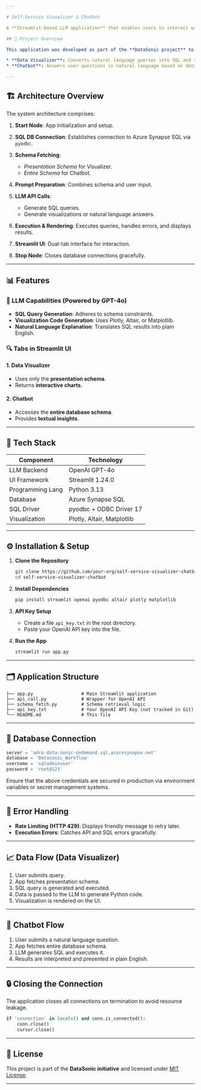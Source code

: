 ```yaml
---

# Self-Service Visualizer & Chatbot

A **Streamlit-based LLM application** that enables users to interact with a database using natural language queries. The app integrates **OpenAI GPT models**, **Azure Synapse SQL**, and powerful **Python visualization libraries** to deliver insightful data visualizations and text-based chatbot responses — all via an intuitive web interface.

## 🚀 Project Overview

This application was developed as part of the **DataSonic project** to allow policy-related data querying and visualization from an **Azure Synapse SQL** database. It provides two main functionalities:

* **Data Visualizer**: Converts natural language queries into SQL and visualizes the results.
* **Chatbot**: Answers user questions in natural language based on database content.

---
```


## 🏗️ Architecture Overview

The system architecture comprises:

1. **Start Node**: App initialization and setup.
2. **SQL DB Connection**: Establishes connection to Azure Synapse SQL via `pyodbc`.
3. **Schema Fetching**:

   * *Presentation Schema* for Visualizer.
   * *Entire Schema* for Chatbot.
4. **Prompt Preparation**: Combines schema and user input.
5. **LLM API Calls**:

   * Generate SQL queries.
   * Generate visualizations or natural language answers.
6. **Execution & Rendering**: Executes queries, handles errors, and displays results.
7. **Streamlit UI**: Dual-tab interface for interaction.
8. **Stop Node**: Closes database connections gracefully.

---

## 📊 Features

### 🧠 LLM Capabilities (Powered by GPT-4o)

* **SQL Query Generation**: Adheres to schema constraints.
* **Visualization Code Generation**: Uses Plotly, Altair, or Matplotlib.
* **Natural Language Explanation**: Translates SQL results into plain English.

### 🔍 Tabs in Streamlit UI

#### 1. Data Visualizer

* Uses only the **presentation schema**.
* Returns **interactive charts**.

#### 2. Chatbot

* Accesses the **entire database schema**.
* Provides **textual insights**.

---

## 🧰 Tech Stack

| Component        | Technology                 |
| ---------------- | -------------------------- |
| LLM Backend      | OpenAI GPT-4o              |
| UI Framework     | Streamlit 1.24.0           |
| Programming Lang | Python 3.13                |
| Database         | Azure Synapse SQL          |
| SQL Driver       | pyodbc + ODBC Driver 17    |
| Visualization    | Plotly, Altair, Matplotlib |

---

## ⚙️ Installation & Setup

1. **Clone the Repository**

   ```bash
   git clone https://github.com/your-org/self-service-visualizer-chatbot.git
   cd self-service-visualizer-chatbot
   ```

2. **Install Dependencies**

   ```bash
   pip install streamlit openai pyodbc altair plotly matplotlib
   ```

3. **API Key Setup**

   * Create a file `api_key.txt` in the root directory.
   * Paste your OpenAI API key into the file.

4. **Run the App**

   ```bash
   streamlit run app.py
   ```

---

## 🗂️ Application Structure

```text
├── app.py                  # Main Streamlit application
├── api_call.py             # Wrapper for OpenAI API
├── schema_fetch.py         # Schema retrieval logic
├── api_key.txt             # Your OpenAI API Key (not tracked in Git)
└── README.md               # This file
```

---

## 🧮 Database Connection

```python
server = 'adro-data-sonic-ondemand.sql.azuresynapse.net'
database = 'Datasonic_Workflow'
username = 'sqladminuser'
password = 'root@123'
```

Ensure that the above credentials are secured in production via environment variables or secret management systems.

---

## 🧪 Error Handling

* **Rate Limiting (HTTP 429)**: Displays friendly message to retry later.
* **Execution Errors**: Catches API and SQL errors gracefully.

---

## 📈 Data Flow (Data Visualizer)

1. User submits query.
2. App fetches presentation schema.
3. SQL query is generated and executed.
4. Data is passed to the LLM to generate Python code.
5. Visualization is rendered on the UI.

---

## 💬 Chatbot Flow

1. User submits a natural language question.
2. App fetches entire database schema.
3. LLM generates SQL and executes it.
4. Results are interpreted and presented in plain English.

---

## 🔒 Closing the Connection

The application closes all connections on termination to avoid resource leakage.

```python
if 'connection' in locals() and conn.is_connected():
    conn.close()
    cursor.close()
```

---

## 📄 License

This project is part of the **DataSonic initiative** and licensed under [MIT License](LICENSE).

---
